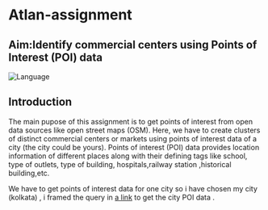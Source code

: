 # Atlan-assignment


##  Aim:Identify commercial centers using Points of Interest (POI) data

![Language](https://img.shields.io/badge/Language-Python3-blue.svg)

## Introduction

The main pupose of this assignment is to get points of interest from open data sources like open street maps (OSM).
Here, we have to create clusters of distinct commercial centers or markets using points of interest data of a city (the city could be yours). Points of interest (POI) data provides location information of different places along with their defining tags like school, type of outlets, type of building, hospitals,railway station ,historical building,etc.

We have to get points of interest data for one city so i have chosen my city (kolkata) , i framed the query in [a link](https://overpass-turbo.eu/) to get the city POI data .
